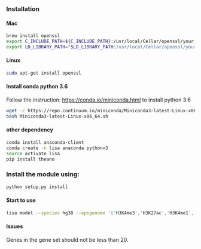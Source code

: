 ### Installation

#### Mac

``` bash
brew install openssl
export C_INCLUDE_PATH=${C_INCLUDE_PATH}:/usr/local/Cellar/openssl/your_version/include
export LD_LIBRARY_PATH="$LD_LIBRARY_PATH:/usr/local/Cellar/openssl/your_version/lib/"
```

#### Linux
``` bash
sudo apt-get install openssl
```

#### Install conda python 3.6

Follow the instruction: https://conda.io/miniconda.html to install python 3.6

``` bash
wget -c https://repo.continuum.io/miniconda/Miniconda3-latest-Linux-x86_64.sh
bash Miniconda3-latest-Linux-x86_64.sh
```

#### other dependency

``` bash
conda install anaconda-client
conda create -n lisa anaconda python=3
source activate lisa
pip install theano
```

### Install the module using:

``` bash
python setup.py install
```

#### Start to use

``` bash
lisa model --species hg38 --epigenome '['H3K4me3','H3K27ac','H3K4me1','DNase']' --cluster=True --covariates=True --prefix test --threads 12 AR.symbol ESR1.symbol
```

#### Issues
Genes in the gene set should not be less than 20.

